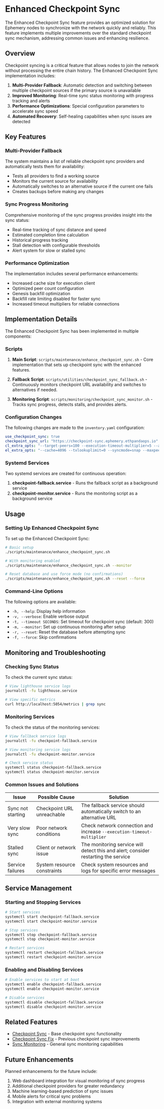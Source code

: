# Enhanced Checkpoint Sync

The Enhanced Checkpoint Sync feature provides an optimized solution for Ephemery nodes to synchronize with the network quickly and reliably. This feature implements multiple improvements over the standard checkpoint sync mechanism, addressing common issues and enhancing resilience.

## Overview

Checkpoint syncing is a critical feature that allows nodes to join the network without processing the entire chain history. The Enhanced Checkpoint Sync implementation includes:

1. **Multi-Provider Fallback**: Automatic detection and switching between multiple checkpoint sources if the primary source is unavailable
2. **Improved Monitoring**: Real-time sync status monitoring with progress tracking and alerts
3. **Performance Optimizations**: Special configuration parameters to accelerate sync speed
4. **Automated Recovery**: Self-healing capabilities when sync issues are detected

## Key Features

### Multi-Provider Fallback

The system maintains a list of reliable checkpoint sync providers and automatically tests them for availability:

- Tests all providers to find a working source
- Monitors the current source for availability
- Automatically switches to an alternative source if the current one fails
- Creates backups before making any changes

### Sync Progress Monitoring

Comprehensive monitoring of the sync progress provides insight into the sync status:

- Real-time tracking of sync distance and speed
- Estimated completion time calculation
- Historical progress tracking
- Stall detection with configurable thresholds
- Alert system for slow or stalled sync

### Performance Optimization

The implementation includes several performance enhancements:

- Increased cache size for execution client
- Optimized peer count configuration
- Genesis backfill optimization
- Backfill rate limiting disabled for faster sync
- Increased timeout multipliers for reliable connections

## Implementation Details

The Enhanced Checkpoint Sync has been implemented in multiple components:

### Scripts

1. **Main Script**: `scripts/maintenance/enhance_checkpoint_sync.sh` - Core implementation that sets up checkpoint sync with the enhanced features.
   
2. **Fallback Script**: `scripts/utilities/checkpoint_sync_fallback.sh` - Continuously monitors checkpoint URL availability and switches to alternatives if needed.
   
3. **Monitoring Script**: `scripts/monitoring/checkpoint_sync_monitor.sh` - Tracks sync progress, detects stalls, and provides alerts.

### Configuration Changes

The following changes are made to the `inventory.yaml` configuration:

```yaml
use_checkpoint_sync: true
checkpoint_sync_url: "https://checkpoint-sync.ephemery.ethpandaops.io"
cl_extra_opts: "--target-peers=100 --execution-timeout-multiplier=5 --allow-insecure-genesis-sync --genesis-backfill --disable-backfill-rate-limiting"
el_extra_opts: "--cache=4096 --txlookuplimit=0 --syncmode=snap --maxpeers=100"
```

### Systemd Services

Two systemd services are created for continuous operation:

1. **checkpoint-fallback.service** - Runs the fallback script as a background service
2. **checkpoint-monitor.service** - Runs the monitoring script as a background service

## Usage

### Setting Up Enhanced Checkpoint Sync

To set up the Enhanced Checkpoint Sync:

```bash
# Basic setup
./scripts/maintenance/enhance_checkpoint_sync.sh

# With monitoring enabled
./scripts/maintenance/enhance_checkpoint_sync.sh --monitor

# Reset database and use force mode (no confirmations)
./scripts/maintenance/enhance_checkpoint_sync.sh --reset --force
```

### Command-Line Options

The following options are available:

- `-h, --help`: Display help information
- `-v, --verbose`: Enable verbose output
- `-t, --timeout SECONDS`: Set timeout for checkpoint sync (default: 300)
- `-m, --monitor`: Set up continuous monitoring after setup
- `-r, --reset`: Reset the database before attempting sync
- `-f, --force`: Skip confirmations

## Monitoring and Troubleshooting

### Checking Sync Status

To check the current sync status:

```bash
# View lighthouse service logs
journalctl -fu lighthouse.service

# View specific metrics
curl http://localhost:5054/metrics | grep sync
```

### Monitoring Services

To check the status of the monitoring services:

```bash
# View fallback service logs
journalctl -fu checkpoint-fallback.service

# View monitoring service logs
journalctl -fu checkpoint-monitor.service

# Check service status
systemctl status checkpoint-fallback.service
systemctl status checkpoint-monitor.service
```

### Common Issues and Solutions

| Issue | Possible Cause | Solution |
|-------|----------------|----------|
| Sync not starting | Checkpoint URL unreachable | The fallback service should automatically switch to an alternative URL |
| Very slow sync | Poor network conditions | Check network connection and increase `--execution-timeout-multiplier` |
| Stalled sync | Client or network issue | The monitoring service will detect this and alert; consider restarting the service |
| Service failures | System resource constraints | Check system resources and logs for specific error messages |

## Service Management

### Starting and Stopping Services

```bash
# Start services
systemctl start checkpoint-fallback.service
systemctl start checkpoint-monitor.service

# Stop services
systemctl stop checkpoint-fallback.service
systemctl stop checkpoint-monitor.service

# Restart services
systemctl restart checkpoint-fallback.service
systemctl restart checkpoint-monitor.service
```

### Enabling and Disabling Services

```bash
# Enable services to start at boot
systemctl enable checkpoint-fallback.service
systemctl enable checkpoint-monitor.service

# Disable services
systemctl disable checkpoint-fallback.service
systemctl disable checkpoint-monitor.service
```

## Related Features

- [Checkpoint Sync](./CHECKPOINT_SYNC.md) - Base checkpoint sync functionality
- [Checkpoint Sync Fix](./CHECKPOINT_SYNC_FIX.md) - Previous checkpoint sync improvements
- [Sync Monitoring](./SYNC_MONITORING.md) - General sync monitoring capabilities

## Future Enhancements

Planned enhancements for the future include:

1. Web dashboard integration for visual monitoring of sync progress
2. Additional checkpoint providers for greater redundancy
3. Machine learning-based prediction of sync issues
4. Mobile alerts for critical sync problems
5. Integration with external monitoring systems 